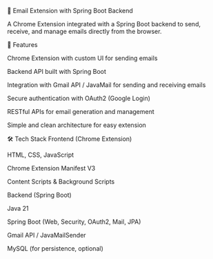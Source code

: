 📧 Email Extension with Spring Boot Backend

A Chrome Extension integrated with a Spring Boot backend to send, receive, and manage emails directly from the browser.

🚀 Features

Chrome Extension with custom UI for sending emails

Backend API built with Spring Boot

Integration with Gmail API / JavaMail for sending and receiving emails

Secure authentication with OAuth2 (Google Login)

RESTful APIs for email generation and management

Simple and clean architecture for easy extension

🛠️ Tech Stack
Frontend (Chrome Extension)

HTML, CSS, JavaScript

Chrome Extension Manifest V3

Content Scripts & Background Scripts

Backend (Spring Boot)

Java 21

Spring Boot (Web, Security, OAuth2, Mail, JPA)

Gmail API / JavaMailSender

MySQL (for persistence, optional)
